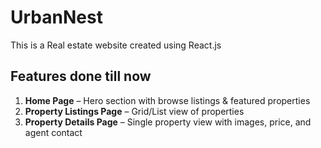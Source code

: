 # UrbanNest
This is a Real estate website created using React.js

## Features done till now
1. **Home Page** – Hero section with browse listings & featured properties  
2. **Property Listings Page** – Grid/List view of properties  
3. **Property Details Page** – Single property view with images, price, and agent contact  

